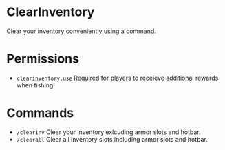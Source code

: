 # ClearInventory
Clear your inventory conveniently using a command.

# Permissions
*  `clearinventory.use` Required for players to receieve additional rewards when fishing.

# Commands
* `/clearinv` Clear your inventory exlcuding armor slots and hotbar.
* `/clearall` Clear all inventory slots including armor slots and hotbar.
